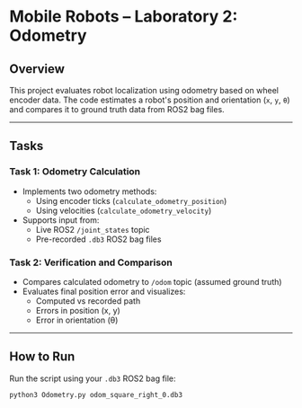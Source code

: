 # Mobile Robots – Laboratory 2: Odometry

## Overview

This project evaluates robot localization using odometry based on wheel encoder data. The code estimates a robot's position and orientation (`x`, `y`, `θ`) and compares it to ground truth data from ROS2 bag files.

---

## Tasks

### Task 1: Odometry Calculation

- Implements two odometry methods:
  - Using encoder ticks (`calculate_odometry_position`)
  - Using velocities (`calculate_odometry_velocity`)
- Supports input from:
  - Live ROS2 `/joint_states` topic
  - Pre-recorded `.db3` ROS2 bag files

### Task 2: Verification and Comparison

- Compares calculated odometry to `/odom` topic (assumed ground truth)
- Evaluates final position error and visualizes:
  - Computed vs recorded path
  - Errors in position (x, y)
  - Error in orientation (θ)

---

## How to Run

Run the script using your `.db3` ROS2 bag file:

```bash
python3 Odometry.py odom_square_right_0.db3

